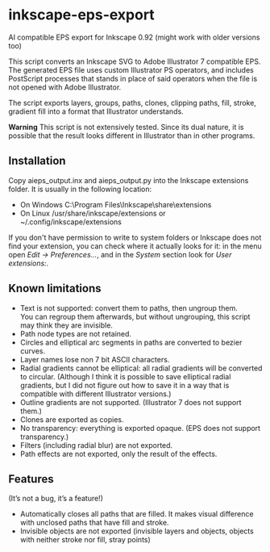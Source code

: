 # inkscape-eps-export

AI compatible EPS export for Inkscape 0.92 (might work with older versions too)

This script converts an Inkscape SVG to Adobe Illustrator 7 compatible EPS.
The generated EPS file uses custom Illustrator PS operators, and includes
PostScript processes that stands in place of said operators when the file is
not opened with Adobe Illustrator.

The script exports layers, groups, paths, clones, clipping paths, fill, stroke,
gradient fill into a format that Illustrator understands.

**Warning**
This script is not extensively tested. Since its dual nature, it is possible
that the result looks different in Illustrator than in other programs.

## Installation
Copy aieps_output.inx and aieps_output.py  into the Inkscape extensions folder.
It is usually in the following location:

* On Windows C:\\Program Files\\Inkscape\\share\\extensions
* On Linux /usr/share/inkscape/extensions or ~/.config/inkscape/extensions

If you don't have permission to write to system folders or Inkscape does not find
your extension, you can check where it actually looks for it: in the menu open
*Edit -> Preferences...*, and in the *System* section look for *User extensions:*.

## Known limitations

* Text is not supported: convert them to paths, then ungroup them.  
  You can regroup them afterwards, but without ungrouping, this script may think
  they are invisible.
* Path node types are not retained.
* Circles and elliptical arc segments in paths are converted to bezier curves.
* Layer names lose non 7 bit ASCII characters.
* Radial gradients cannot be elliptical: all radial gradients will be converted
  to circular. (Although I think it is possible to save elliptical radial
  gradients, but I did not figure out how to save it in a way that is compatible
  with different Illustrator versions.)
* Outline gradients are not supported. (Illustrator 7 does not support them.)
* Clones are exported as copies.
* No transparency: everything is exported opaque. (EPS does not support transparency.)
* Filters (including radial blur) are not exported.
* Path effects are not exported, only the result of the effects.

## Features
(It’s not a bug, it’s a feature!)

* Automatically closes all paths that are filled. It makes visual difference
  with unclosed paths that have fill and stroke.
* Invisible objects are not exported (invisible layers and objects, objects
  with neither stroke nor fill, stray points)
